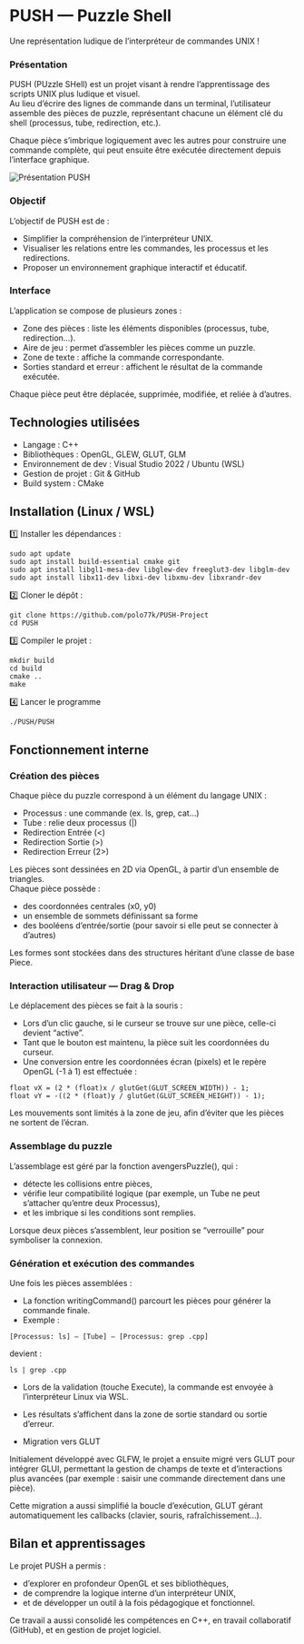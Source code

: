 # PUSH — Puzzle Shell

Une représentation ludique de l’interpréteur de commandes UNIX !

### Présentation

PUSH (PUzzle SHell) est un projet visant à rendre l’apprentissage des scripts UNIX plus ludique et visuel.  
Au lieu d’écrire des lignes de commande dans un terminal, l’utilisateur assemble des pièces de puzzle, représentant chacune un élément clé du shell (processus, tube, redirection, etc.).

Chaque pièce s’imbrique logiquement avec les autres pour construire une commande complète, qui peut ensuite être exécutée directement depuis l’interface graphique.

![Présentation PUSH](https://github.com/user-attachments/assets/f05542fa-a439-41fb-be66-f4500fb385e0)

### Objectif

L’objectif de PUSH est de :
* Simplifier la compréhension de l’interpréteur UNIX.
* Visualiser les relations entre les commandes, les processus et les redirections.
* Proposer un environnement graphique interactif et éducatif.

### Interface

L’application se compose de plusieurs zones :
* Zone des pièces : liste les éléments disponibles (processus, tube, redirection…).
* Aire de jeu : permet d’assembler les pièces comme un puzzle.
* Zone de texte : affiche la commande correspondante.
* Sorties standard et erreur : affichent le résultat de la commande exécutée.

Chaque pièce peut être déplacée, supprimée, modifiée, et reliée à d’autres.

## Technologies utilisées

* Langage : C++
* Bibliothèques : OpenGL, GLEW, GLUT, GLM
* Environnement de dev : Visual Studio 2022 / Ubuntu (WSL)
* Gestion de projet : Git & GitHub
* Build system : CMake

## Installation (Linux / WSL)

1️⃣ Installer les dépendances :
```
sudo apt update
sudo apt install build-essential cmake git
sudo apt install libgl1-mesa-dev libglew-dev freeglut3-dev libglm-dev
sudo apt install libx11-dev libxi-dev libxmu-dev libxrandr-dev
```

2️⃣ Cloner le dépôt :
```
git clone https://github.com/polo77k/PUSH-Project
cd PUSH
```

3️⃣ Compiler le projet :
```
mkdir build
cd build
cmake ..
make
```

4️⃣ Lancer le programme
```
./PUSH/PUSH
```

## Fonctionnement interne
### Création des pièces

Chaque pièce du puzzle correspond à un élément du langage UNIX :
* Processus : une commande (ex. ls, grep, cat...)
* Tube : relie deux processus (|)
* Redirection Entrée (<)
* Redirection Sortie (>)
* Redirection Erreur (2>)

Les pièces sont dessinées en 2D via OpenGL, à partir d’un ensemble de triangles.  
Chaque pièce possède :
* des coordonnées centrales (x0, y0)
* un ensemble de sommets définissant sa forme
* des booléens d’entrée/sortie (pour savoir si elle peut se connecter à d’autres)

Les formes sont stockées dans des structures héritant d’une classe de base Piece.

### Interaction utilisateur — Drag & Drop

Le déplacement des pièces se fait à la souris :
* Lors d’un clic gauche, si le curseur se trouve sur une pièce, celle-ci devient “active”.
* Tant que le bouton est maintenu, la pièce suit les coordonnées du curseur.
* Une conversion entre les coordonnées écran (pixels) et le repère OpenGL (-1 à 1) est effectuée :
```
float vX = (2 * (float)x / glutGet(GLUT_SCREEN_WIDTH)) - 1;
float vY = -((2 * (float)y / glutGet(GLUT_SCREEN_HEIGHT)) - 1);
```

Les mouvements sont limités à la zone de jeu, afin d’éviter que les pièces ne sortent de l’écran.

### Assemblage du puzzle

L’assemblage est géré par la fonction avengersPuzzle(), qui :
* détecte les collisions entre pièces,
* vérifie leur compatibilité logique (par exemple, un Tube ne peut s’attacher qu’entre deux Processus),
* et les imbrique si les conditions sont remplies.

Lorsque deux pièces s’assemblent, leur position se “verrouille” pour symboliser la connexion.

### Génération et exécution des commandes

Une fois les pièces assemblées :
* La fonction writingCommand() parcourt les pièces pour générer la commande finale.
* Exemple :
```
[Processus: ls] — [Tube] — [Processus: grep .cpp]
```

devient :
```
ls | grep .cpp
```
* Lors de la validation (touche Execute), la commande est envoyée à l’interpréteur Linux via WSL.
* Les résultats s’affichent dans la zone de sortie standard ou sortie d’erreur.

* Migration vers GLUT

Initialement développé avec GLFW, le projet a ensuite migré vers GLUT pour intégrer GLUI, permettant la gestion de champs de texte et d’interactions plus avancées (par exemple : saisir une commande directement dans une pièce).

Cette migration a aussi simplifié la boucle d’exécution, GLUT gérant automatiquement les callbacks (clavier, souris, rafraîchissement…).

## Bilan et apprentissages

Le projet PUSH a permis :
* d’explorer en profondeur OpenGL et ses bibliothèques,
* de comprendre la logique interne d’un interpréteur UNIX,
* et de développer un outil à la fois pédagogique et fonctionnel.

Ce travail a aussi consolidé les compétences en C++, en travail collaboratif (GitHub), et en gestion de projet logiciel.